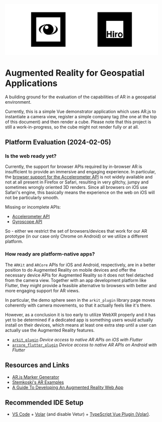 ![AR Tag](https://github.com/spectrachrome/eox-ar/raw/main/public/eox_ar_banner.svg)

# Augmented Reality for Geospatial Applications

A building ground for the evaluation of the capabilities of AR in a geospatial environment.

Currently, this is a simple Vue demonstrator application which uses AR.js to instantiate a camera view, register a simple company tag (the one at the top of this document) and then render a cube. Please note that this project is still a work-in-progress, so the cube might not render fully or at all.

## Platform Evaluation (2024-02-05)

### Is the web ready yet?

Currently, the support for browser APIs required by in-browser AR is insufficient to provide an immersive and engaging experience. In particular, the [browser support for the Accelerometer API](https://developer.mozilla.org/en-US/docs/Web/API/Accelerometer#browser_compatibility) is not widely available and not at all present in Firefox or Safari, resulting in very glitchy, jumpy and sometimes wrongly oriented 3D renders. Since all browsers on iOS use Safari's engine, this basically means the experience on the web on iOS will not be particularly smooth.

Missing or incomplete APIs:

- [Accelerometer API](https://developer.mozilla.org/en-US/docs/Web/API/Accelerometer#browser_compatibility)
- [Gyroscope API](https://developer.mozilla.org/en-US/docs/Web/API/Gyroscope#browser_compatibility)

So - either we restrict the set of browsers/devices that work for our AR prototype (in our case only Chrome on Android) or we utilize a different platform.

### How ready are platform-native apps?

The `ARKit` and `ARCore` APIs for iOS and Android, respectively, are in a better position to do Augmented Reality on mobile devices and offer the necessary device APIs for Augmented Reality so it does not feel detached from the camera view. Together with an app development platform like Flutter, they might provide a feasible alternative to browsers with better and more engaging support for AR views.

In particular, the demo sphere seen in the `arkit_plugin` library page moves coherently with camera movements, so that it actually feels like it's there.

However, as a conclusion it is too early to utilize WebXR properly and it has yet to be determined if a dedicated app is something users would actually install on their devices, which means at least one extra step until a user can actually use the Augmented Reality features.

- [`arkit_plugin`](https://pub.dev/packages/arkit_plugin) *Device access to native AR APIs on iOS with Flutter*
- [`arcore_flutter_plugin`](https://pub.dev/packages/arcore_flutter_plugin) *Device access to native AR APIs on Android with Flutter*

## Resources and Links

- [AR.js Marker Generator](https://jeromeetienne.github.io/AR.js/three.js/examples/marker-training/examples/generator.html)
- [Stemkoski's AR Examples](https://stemkoski.github.io/AR-Examples/)
- [A Guide To Developing An Augmented Reality Web App](https://3sidedcube.com/en-us/ar-js-a-guide-to-developing-an-augmented-reality-web-app-2/)

## Recommended IDE Setup

- [VS Code](https://code.visualstudio.com/) + [Volar](https://marketplace.visualstudio.com/items?itemName=Vue.volar) (and disable Vetur) + [TypeScript Vue Plugin (Volar)](https://marketplace.visualstudio.com/items?itemName=Vue.vscode-typescript-vue-plugin).
